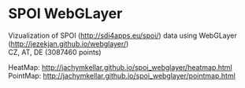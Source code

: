 # SPOI WebGLayer

Vizualization of SPOI (http://sdi4apps.eu/spoi/) data using WebGLayer (http://jezekjan.github.io/webglayer/)  
CZ, AT, DE (3087460 points)

HeatMap: http://jachymkellar.github.io/spoi_webglayer/heatmap.html
PointMap: http://jachymkellar.github.io/spoi_webglayer/pointmap.html
